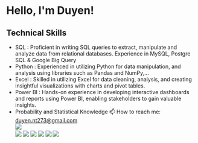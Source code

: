 # Hello, I'm Duyen!
##  Technical Skills
- SQL : Proficient in writing SQL queries to extract, manipulate and analyze data from relational databases. Experience in MySQL, Postgre SQL & Google Big Query
- Python : Experienced in utilizing Python for data manipulation, and analysis using libraries such as Pandas and NumPy,...
- Excel : Skilled in utilizing Excel for data cleaning, analysis, and creating insightful visualizations with charts and pivot tables.
- Power BI : Hands-on experience in developing interactive dashboards and reports using Power BI, enabling stakeholders to gain valuable insights.
- Probability and Statistical Knowledge
  📫 How to reach me: duyen.nt273@gmail.com
\
![](https://komarev.com/ghpvc/?username=dynji)
\
![](http://github-profile-summary-cards.vercel.app/api/cards/profile-details?username=dynji&theme=darcula)
![](http://github-profile-summary-cards.vercel.app/api/cards/repos-per-language?username=dynji&theme=darcula)
![](http://github-profile-summary-cards.vercel.app/api/cards/most-commit-language?username=dynji&theme=darcula)
![](http://github-profile-summary-cards.vercel.app/api/cards/stats?username=dynji&theme=darcula)
![](http://github-profile-summary-cards.vercel.app/api/cards/most-commit-language?username=dynji&theme=darcula)
![](http://github-profile-summary-cards.vercel.app/api/cards/stats?username=dynji&theme=darcula)


